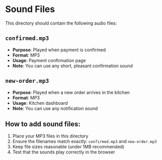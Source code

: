 # Sound Files

This directory should contain the following audio files:

## `confirmed.mp3`
- **Purpose**: Played when payment is confirmed
- **Format**: MP3
- **Usage**: Payment confirmation page
- **Note**: You can use any short, pleasant confirmation sound

## `new-order.mp3`
- **Purpose**: Played when a new order arrives in the kitchen
- **Format**: MP3
- **Usage**: Kitchen dashboard
- **Note**: You can use any notification sound

## How to add sound files:
1. Place your MP3 files in this directory
2. Ensure the filenames match exactly: `confirmed.mp3` and `new-order.mp3`
3. Keep file sizes reasonable (under 1MB recommended)
4. Test that the sounds play correctly in the browser
